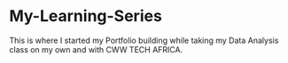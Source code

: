 # My-Learning-Series
This is where I started my Portfolio building while taking my Data Analysis class on my own and with CWW TECH AFRICA.
